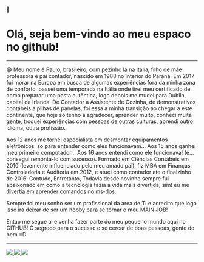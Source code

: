 👋 <h1>Olá, seja bem-vindo ao meu espaco no github!</h1>
_____________________________________________________________________________________________________________________________________________________________

😁 Meu nome é Paulo, brasileiro, com pezinho lá na italia, filho de mãe professora e pai contador, nascido em 1988 no interior do Paraná. Em 2017 fui morar na Europa em busca de algumas experiências fora da minha zona de conforto, passei uma temporada na Itália onde tirei meu certificado de como preparar uma pasta autêntica, logo depois me mudei para Dublin, capital da Irlanda. De Contador a Assistente de Cozinha, de demonstrativos contábeis a pilhas de panelas, foi essa a minha transição ao chegar a este continente, que hoje só tenho a agradecer, aprender muito, conheci muita gente, troquei experiências com pessoas de outras culturas, aprendi outro idioma, outra profissão. 

Aos 12 anos me tornei especialista em desmontar equipamentos eletrônicos, so para entender como eles funcionavam... Aos 15 anos ganhei meu primeiro computador... Aos 16 anos entendi como ele funcionava! (é... consegui remonta-lo com sucesso). Formado em Ciências Contábeis em 2010 (levemente influenciado pelo meu amado pai), fiz MBA em Finanças, Controladoria e Auditoria em 2012, e atuei como contador ate o finalzinho de 2016. Contudo, Entretanto, Todavia desde novinho sempre fui apaixonado em como a tecnologia fazia a vida mais divertida, sim! eu me divertia em aprender comandos no ms-dos. 

Sempre foi meu sonho ser um profissional da area de  TI e acredito que logo isso ira deixar de ser um hobby para se tornar o meu MAIN JOB!

Entao me segue ai e venha fazer parte do meu pequeno mundo aqui no GITHUB! O segredo para o sucesso e se cercar de boas pessoas, gente do bem =D.

_____________________________________________________________________________________________________________________________________________________________

<div>
  <a href="https://www.linkedin.com/in/paulocataneo/" target="_blank">
    <img src="https://img.shields.io/badge/LinkedIn-0077B5?style=for-the-badge&logo=linkedin&logoColor=white">
  </a>
  <a href="https://www.instagram.com/prcataneo/" target="_blank">
    <img src="https://img.shields.io/badge/Instagram-E4405F?style=for-the-badge&logo=instagram&logoColor=white">
  </a>
  <a href="https://www.facebook.com/prcataneo" target="_blank">
    <img src="https://img.shields.io/badge/Facebook-1877F2?style=for-the-badge&logo=facebook&logoColor=white">
  </a>
</div>
